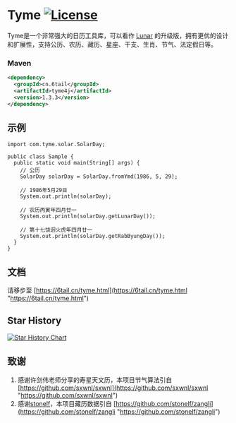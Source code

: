 # Tyme [![License](https://img.shields.io/badge/license-MIT-4EB1BA.svg?style=flat-square)](https://github.com/6tail/tyme4j/blob/master/LICENSE)

Tyme是一个非常强大的日历工具库，可以看作 [Lunar](https://6tail.cn/calendar/api.html "https://6tail.cn/calendar/api.html") 的升级版，拥有更优的设计和扩展性，支持公历、农历、藏历、星座、干支、生肖、节气、法定假日等。

### Maven

```xml
<dependency>
  <groupId>cn.6tail</groupId>
  <artifactId>tyme4j</artifactId>
  <version>1.3.3</version>
</dependency>
```

## 示例

    import com.tyme.solar.SolarDay;
     
    public class Sample {
      public static void main(String[] args) {
        // 公历
        SolarDay solarDay = SolarDay.fromYmd(1986, 5, 29);
         
        // 1986年5月29日
        System.out.println(solarDay);
         
        // 农历丙寅年四月廿一
        System.out.println(solarDay.getLunarDay());

        // 第十七饶迥火虎年四月廿一
        System.out.println(solarDay.getRabByungDay());
      }
    }

## 文档

请移步至 [https://6tail.cn/tyme.html](https://6tail.cn/tyme.html "https://6tail.cn/tyme.html")

## Star History

[![Star History Chart](https://api.star-history.com/svg?repos=6tail/tyme4j&type=Date)](https://star-history.com/#6tail/tyme4j&Date)

## 致谢
1. 感谢许剑伟老师分享的寿星天文历，本项目节气算法引自 [https://github.com/sxwnl/sxwnl](https://github.com/sxwnl/sxwnl "https://github.com/sxwnl/sxwnl")
2. 感谢[stonelf](https://github.com/stonelf "https://github.com/stonelf")，本项目藏历数据引自 [https://github.com/stonelf/zangli](https://github.com/stonelf/zangli "https://github.com/stonelf/zangli")
